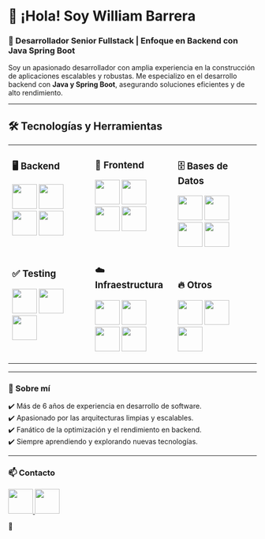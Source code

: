 # 👋 ¡Hola! Soy William Barrera  

### 🚀 Desarrollador Senior Fullstack | Enfoque en Backend con Java Spring Boot  

Soy un apasionado desarrollador con amplia experiencia en la construcción de aplicaciones escalables y robustas. Me especializo en el desarrollo backend con **Java y Spring Boot**, asegurando soluciones eficientes y de alto rendimiento.  

---

## 🛠️ Tecnologías y Herramientas  

<table>
  <tr>
    <td valign="top" width="33%">

### 🖥️ Backend  
<p>
  <img src="https://cdn.jsdelivr.net/gh/devicons/devicon/icons/java/java-original.svg" width="50"/>
  <img src="https://cdn.jsdelivr.net/gh/devicons/devicon/icons/spring/spring-original.svg" width="50"/>
  <img src="https://cdn.jsdelivr.net/gh/devicons/devicon/icons/hibernate/hibernate-original.svg" width="50"/>
  <img src="https://upload.wikimedia.org/wikipedia/commons/e/ee/.NET_Core_Logo.svg" width="50"/>
</p>
&nbsp;

### ✅ Testing 
<p>
  <img src="https://cdn.jsdelivr.net/gh/devicons/devicon/icons/junit/junit-original.svg" width="50"/>
  <img src="https://jmeter.apache.org/images/jmeter_square.svg" width="50"/>
  <img src="https://www.svgrepo.com/show/354202/postman-icon.svg" width="50"/>
</p>

</td>
<td valign="top" width="33%">

### 🎨 Frontend 
<p>
  <img src="https://cdn.jsdelivr.net/gh/devicons/devicon/icons/javascript/javascript-original.svg" width="50"/>
  <img src="https://cdn.jsdelivr.net/gh/devicons/devicon/icons/typescript/typescript-original.svg" width="50"/>
  <img src="https://cdn.jsdelivr.net/gh/devicons/devicon/icons/react/react-original.svg" width="50"/>
  <img src="https://cdn.jsdelivr.net/gh/devicons/devicon/icons/angularjs/angularjs-original.svg" width="50"/>
</p>
&nbsp;

### ☁️ Infraestructura  
<p>
  <img src="https://cdn.jsdelivr.net/gh/devicons/devicon/icons/docker/docker-original.svg" width="50"/>
  <img src="https://cdn.jsdelivr.net/gh/devicons/devicon/icons/kubernetes/kubernetes-plain.svg" width="50"/>
  <img src="https://cdn.jsdelivr.net/gh/devicons/devicon/icons/azure/azure-original.svg" width="50"/>
  <img src="https://cdn.jsdelivr.net/gh/devicons/devicon/icons/gitlab/gitlab-original.svg" width="50"/>
</p>

</td>
<td valign="top" width="33%">

### 🗄️ Bases de Datos 
<p>
  <img src="https://cdn.jsdelivr.net/gh/devicons/devicon/icons/postgresql/postgresql-original.svg" width="50"/>
  <img src="https://cdn.jsdelivr.net/gh/devicons/devicon/icons/mysql/mysql-original.svg" width="50"/>
  <img src="https://cdn.jsdelivr.net/gh/devicons/devicon/icons/oracle/oracle-original.svg" width="50"/>
  <img src="https://upload.wikimedia.org/wikipedia/commons/8/87/Sql_data_base_with_logo.png" width="50"/>

</p>
&nbsp;

### 🔥 Otros  
<p>
  <img src="https://cdn.jsdelivr.net/gh/devicons/devicon/icons/python/python-original.svg" width="50"/>
  <img src="https://cdn.jsdelivr.net/gh/devicons/devicon/icons/git/git-original.svg" width="50"/>
  <img src="https://cdn.jsdelivr.net/gh/devicons/devicon/icons/linux/linux-original.svg" width="50"/>


</p>

</td>
  </tr>
</table>


---

### 📌 Sobre mí  
✔️ Más de 6 años de experiencia en desarrollo de software.  
✔️ Apasionado por las arquitecturas limpias y escalables.  
✔️ Fanático de la optimización y el rendimiento en backend.  
✔️ Siempre aprendiendo y explorando nuevas tecnologías.  

---

### 📫 Contacto  
<p>
  <a href="https://www.linkedin.com/in/willibm">
    <img src="https://cdn.jsdelivr.net/gh/devicons/devicon/icons/linkedin/linkedin-original.svg" width="50"/>
  </a>
  <a href="mailto:williambareramuoz@gmail.com">
    <img src="https://cdn.jsdelivr.net/gh/devicons/devicon/icons/google/google-original.svg" width="50"/>
  </a>
</p>

🚀  
